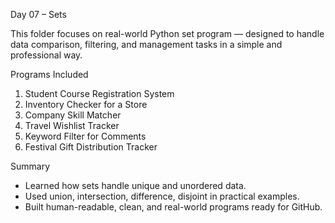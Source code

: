 Day 07 – Sets

This folder focuses on real-world Python set program — designed to handle data comparison, filtering, and management tasks in a simple and professional way.

 Programs Included

1. Student Course Registration System
2. Inventory Checker for a Store
3. Company Skill Matcher
4. Travel Wishlist Tracker
5. Keyword Filter for Comments
6. Festival Gift Distribution Tracker

Summary
- Learned how sets handle unique and unordered data.  
- Used union, intersection, difference, disjoint in practical examples.  
- Built human-readable, clean, and real-world programs ready for GitHub.
